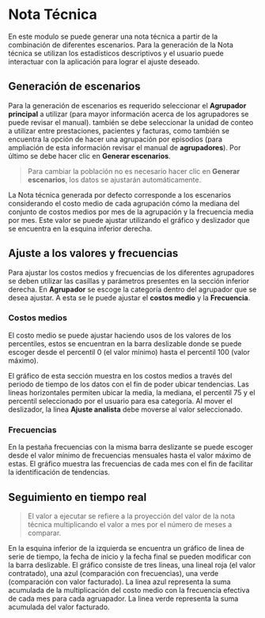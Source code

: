 # Nota Técnica

En este modulo se puede generar una nota técnica a partir de la combinación de
diferentes escenarios. Para la generación de la Nota técnica se utilizan los
estadísticos descriptivos y el usuario puede interactuar con la aplicación para
lograr el ajuste deseado.

## Generación de escenarios

Para la generación de escenarios es requerido seleccionar el **Agrupador
principal** a utilizar (para mayor información acerca de los agrupadores se
puede revisar el manual). también se debe seleccionar la unidad de conteo a
utilizar entre prestaciones, pacientes y facturas, como también se encuentra la
opción de hacer una agrupación por episodios (para ampliación de
esta información revisar el manual de **agrupadores**). Por último se debe hacer
clic en **Generar escenarios**.

> Para cambiar la población no es necesario hacer clic en **Generar
> escenarios**, los datos se ajustarán automáticamente.

La Nota técnica generada por defecto corresponde a los escenarios considerando
el costo medio de cada agrupación cómo la mediana del conjunto de costos medios
por mes de la agrupación y la frecuencia media por mes. Este valor se puede
ajustar utilizando el gráfico y deslizador que se encuentra en la esquina
inferior derecha.

## Ajuste a los valores y frecuencias

Para ajustar los costos medios y frecuencias de los diferentes agrupadores
se deben utilizar las casillas y parámetros presentes en la sección
inferior derecha. En **Agrupador** se escoge la categoría dentro del agrupador
que se desea ajustar. A esta se le puede ajustar el **costos medio** y la
**Frecuencia**.

### Costos medios

El costo medio se puede ajustar haciendo usos de los valores de los percentiles,
estos se encuentran en la barra deslizable donde se puede escoger desde el
percentil 0 (el valor mínimo) hasta el percentil 100 (valor máximo).

El gráfico de esta sección muestra en los costos medios a través del periodo de
tiempo de los datos con el fin de poder ubicar tendencias. Las lineas
horizontales permiten ubicar la media, la mediana, el percentil 75 y el
percentil seleccionado por el usuario para esa categoría. Al mover el
deslizador, la linea **Ajuste analista** debe moverse al valor seleccionado.

### Frecuencias

En la pestaña frecuencias con la misma barra deslizante se puede escoger desde
el valor mínimo de frecuencias mensuales hasta el valor máximo de estas. El
gráfico muestra las frecuencias de cada mes con el fin de facilitar la
identificación de tendencias.

## Seguimiento en tiempo real

> El valor a ejecutar se refiere a la proyección del valor de la nota técnica
> multiplicando el valor a mes por el número de meses a comparar.

En la esquina inferior de la izquierda se encuentra un gráfico de linea de serie
de tiempo, la fecha de inicio y la fecha final se pueden modificar con la barra
deslizable. El gráfico consiste de tres lineas, una lineal roja (el valor
contratado), una azul (comparación con frecuencias), una verde (comparación con
valor facturado). La linea azul representa la suma acumulada de la
multiplicación del costo medio con la frecuencia efectiva de cada mes para cada
agruapador. La linea verde representa la suma acumulada del valor facturado.
